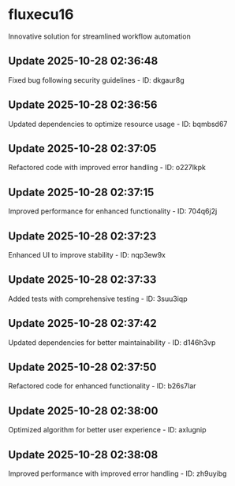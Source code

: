 # fluxecu16
Innovative solution for streamlined workflow automation

## Update 2025-10-28 02:36:48
Fixed bug following security guidelines - ID: dkgaur8g


## Update 2025-10-28 02:36:56
Updated dependencies to optimize resource usage - ID: bqmbsd67


## Update 2025-10-28 02:37:05
Refactored code with improved error handling - ID: o227lkpk


## Update 2025-10-28 02:37:15
Improved performance for enhanced functionality - ID: 704q6j2j


## Update 2025-10-28 02:37:23
Enhanced UI to improve stability - ID: nqp3ew9x


## Update 2025-10-28 02:37:33
Added tests with comprehensive testing - ID: 3suu3iqp


## Update 2025-10-28 02:37:42
Updated dependencies for better maintainability - ID: d146h3vp


## Update 2025-10-28 02:37:50
Refactored code for enhanced functionality - ID: b26s7lar


## Update 2025-10-28 02:38:00
Optimized algorithm for better user experience - ID: axlugnip


## Update 2025-10-28 02:38:08
Improved performance with improved error handling - ID: zh9uyibg

